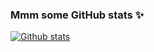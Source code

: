### Mmm some GitHub stats ✨
[![Github stats](https://github-readme-stats.vercel.app/api?username=geekan2&count_private=true&show_icons=true&theme=vue&hide_title=true)](https://github.com/anuraghazra/github-readme-stats)
